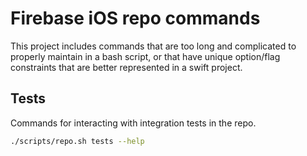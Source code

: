 # Firebase iOS repo commands

This project includes commands that are too long and complicated to properly
maintain in a bash script, or that have unique option/flag constraints that
are better represented in a swift project.

## Tests

Commands for interacting with integration tests in the repo.

```sh
./scripts/repo.sh tests --help
```
